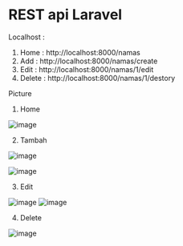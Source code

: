 # REST api Laravel
 
Localhost :

1. Home    : http://localhost:8000/namas
2. Add     : http://localhost:8000/namas/create
3. Edit    : http://localhost:8000/namas/1/edit
4. Delete  : http://localhost:8000/namas/1/destory
 
 
Picture
1. Home

![image](https://user-images.githubusercontent.com/93830678/152800627-bcc57ba0-82bf-4102-b2e5-932ee236092b.png)



2. Tambah

![image](https://user-images.githubusercontent.com/93830678/152800711-7dc54396-f83e-46a6-b3a0-18514232eac8.png)

![image](https://user-images.githubusercontent.com/93830678/152800810-c6518654-8d4a-4a0e-b898-a2e0fcc6e32f.png)



3. Edit

![image](https://user-images.githubusercontent.com/93830678/152800855-1824162d-f81f-4eeb-bd78-b2cf6e8df255.png)
![image](https://user-images.githubusercontent.com/93830678/152800910-3ae27c7f-021d-44b6-97e2-f0c2c549bdd2.png)



4. Delete

![image](https://user-images.githubusercontent.com/93830678/152800956-d0fbf254-4f18-4ef6-8eb9-f8366063ce6e.png)
